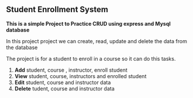 ## Student Enrollment System ##

**This is a simple Project  to Practice CRUD using express and Mysql database**

 In this project project we can create, read, update and delete the data from the database 

 The project is for a student to enroll in a course so it can do this tasks.

1. **Add** student, course , instructor, enroll student
2. **View** student, course, instructors and enrolled student
3. **Edit** student, course and instructor data
4. **Delete** tudent, course and instructor data
